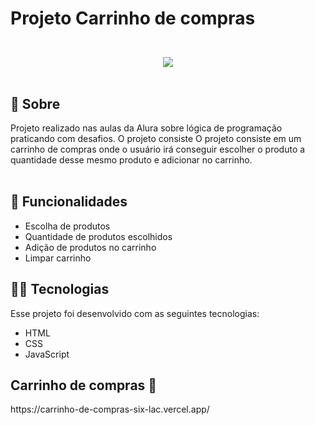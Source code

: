 <h1 alinhar="Centro">
  <p>Projeto Carrinho de compras</p>
</h1>

<br>

<div align="center">
<img src ="https://github.com/HebertDoPrado/Carrinho-de-compras/assets/149273168/96b1e30b-ab35-4d2d-ac20-3809180ad7d7.png">
</div>
<br>

<h2>🚨 Sobre</h2>
Projeto realizado nas aulas da Alura sobre lógica de programação praticando com desafios. O projeto consiste O projeto consiste em um carrinho de compras
onde o usuário irá conseguir escolher o produto a quantidade desse mesmo produto e adicionar no carrinho.
<br><br>

<h2> 🛒 Funcionalidades</h2>

- Escolha de produtos 
-  Quantidade de produtos escolhidos
- Adição de produtos no carrinho
- Limpar carrinho
  <br>

<h2>🚀🔥 Tecnologias</h2>

Esse projeto foi desenvolvido com as seguintes tecnologias:

- HTML
- CSS
- JavaScript
<h2>Carrinho de compras 🛒</h2>
https://carrinho-de-compras-six-lac.vercel.app/
